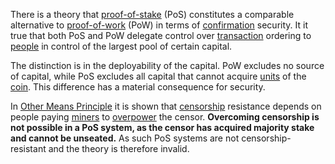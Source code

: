 There is a theory that [proof-of-stake](https://en.m.wikipedia.org/wiki/Proof-of-stake) (PoS) constitutes a comparable alternative to [proof-of-work](Glossary#proof) (PoW) in terms of [confirmation](Glossary#confirmation) security. It it true that both PoS and PoW delegate control over [transaction](Glossary#transaction) ordering to [people](Glossary#person) in control of the largest pool of certain capital.

The distinction is in the deployability of the capital. PoW excludes no source of capital, while PoS excludes all capital that cannot acquire [units](Glossary#unit) of the [coin](Glossary#coin). This difference has a material consequence for security.

In [Other Means Principle](Other-Means-Principle) it is shown that [censorship](Glossary#censorship) resistance depends on people paying [miners](Glossary#miner) to [overpower](Glossary#power) the censor. **Overcoming censorship is not possible in a PoS system, as the censor has acquired majority stake and cannot be unseated.** As such PoS systems are not censorship-resistant and the theory is therefore invalid.